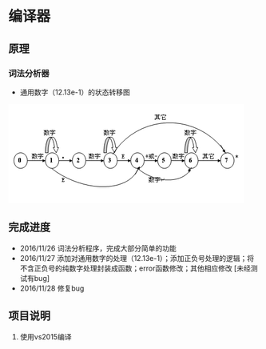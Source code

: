 # 编译器

## 原理

### 词法分析器

* 通用数字（12.13e-1）的状态转移图

![数字的状态转移图](Static/number.png)

## 完成进度
* 2016/11/26 词法分析程序，完成大部分简单的功能
* 2016/11/27 添加对通用数字的处理（12.13e-1）；添加正负号处理的逻辑；将不含正负号的纯数字处理封装成函数；error函数修改；其他相应修改 [未经测试有bug]
* 2016/11/28 修复bug

## 项目说明
1. 使用vs2015编译